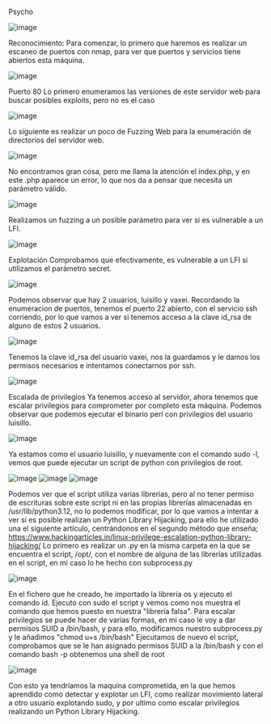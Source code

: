 Psycho


![image](https://github.com/user-attachments/assets/fb7f7133-9e08-47fd-8870-8d8d45f8bf9a)

Reconocimiento:
Para comenzar, lo primero que haremos es realizar un escaneo de puertos con nmap, para ver que puertos y servicios tiene abiertos esta máquina.

 ![image](https://github.com/user-attachments/assets/df8d4135-1af0-4666-aef6-18b3c3893e13)

Puerto 80
Lo primero enumeramos las versiones de este servidor web para buscar posibles exploits, pero no es el caso

 ![image](https://github.com/user-attachments/assets/dcbf2581-9b57-4eb3-b8ae-788517d970f7)

Lo siguiente es realizar un poco de Fuzzing Web para la enumeración de directorios del servidor web.

![image](https://github.com/user-attachments/assets/82ac3b6d-a434-401e-a184-ec3438b46c85)


No encontramos gran cosa, pero me llama la atención el index.php, y en este .php aparece un error, lo que nos da a pensar que necesita un parámetro válido.

 ![image](https://github.com/user-attachments/assets/adabcdde-94aa-4ee0-8611-74fc3d0794d9)

Realizamos un fuzzing a un posible parámetro para ver si es vulnerable a un LFI.

 ![image](https://github.com/user-attachments/assets/56913acb-3105-442c-9cee-e8e8835252ae)

Explotación
Comprobamos que efectivamente, es vulnerable a un LFI si utilizamos el parámetro secret.

![image](https://github.com/user-attachments/assets/c082e957-80ea-4127-a76a-f5547c44e437)

Podemos observar que hay 2 usuarios, luisillo y vaxei. 
Recordando la enumeracion de puertos, tenemos el puerto 22 abierto, con el servicio ssh corriendo, por lo que vamos a ver si tenemos acceso a la clave id_rsa de alguno de estos 2 usuarios.

![image](https://github.com/user-attachments/assets/c56c67c0-8d6f-4374-a1f0-a616a35c1347)

Tenemos la clave id_rsa del usuario vaxei, nos la guardamos y le damos los permisos necesarios e intentamos conectarnos por ssh.

 ![image](https://github.com/user-attachments/assets/e551ca96-07e2-4618-9663-a4dd8a8b731f)

Escalada de privilegios
Ya tenemos acceso al servidor, ahora tenemos que escalar privilegios para comprometer por completo esta máquina.
Podemos observar que podemos ejecutar el binario perl con privilegios del usuario luisillo.

 ![image](https://github.com/user-attachments/assets/bb3be5d4-4602-45af-b6d5-0b0cf2524672)
 
Ya estamos como el usuario luisillo, y nuevamente con el comando sudo -l, vemos que puede ejecutar un script de python con privilegios de root.

 ![image](https://github.com/user-attachments/assets/27a8e41f-cfa3-4473-bf96-c97810b74327)
 ![image](https://github.com/user-attachments/assets/0a049f6e-1cf8-4d11-a28a-1f7c87571a1f)
 ![image](https://github.com/user-attachments/assets/3c20d3ba-c55b-4fe3-8570-d04aef111963)

Podemos ver que el script utiliza varias librerías, pero al no tener permiso de escrituras sobre este script ni en las propias librerías almacenadas en /usr/lib/python3.12, no lo podemos modificar, por lo que vamos a intentar a ver si es posible realizan un Python Library Hijacking, para ello he utilizado una el siguiente artículo, centrándonos en el segundo método que enseña; 
https://www.hackingarticles.in/linux-privilege-escalation-python-library-hijacking/
Lo primero es realizar un .py en la misma carpeta en la que se encuentra el script, /opt/, con el nombre de alguna de las librerías utilizadas en el script, en mi caso lo he hecho con subprocess.py

 ![image](https://github.com/user-attachments/assets/512891bd-7193-4be3-aef0-56affca75418)

 
En el fichero que he creado, he importado la librería os y ejecuto el comando id. Ejecuto con sudo el script y vemos como nos muestra el comando que hemos puesto en nuestra "librería falsa".
Para escalar privilegios se puede hacer de varias formas, en mi caso le voy a dar permisos SUID a /bin/bash, y para ello, modificamos nuestro subprocess.py y le añadimos "chmod u+s /bin/bash"
Ejecutamos de nuevo el script, comprobamos que se le han asignado permisos SUID a la /bin/bash y con el comando bash -p obtenemos una shell de root

 ![image](https://github.com/user-attachments/assets/f7e820aa-9c54-4196-8469-2c98318086d5)

Con esto ya tendríamos la maquina comprometida, en la que hemos aprendido como detectar y explotar un LFI, como realizar movimiento lateral a otro usuario explotando sudo, y por ultimo como escalar privilegios realizando un  Python Library Hijacking.
